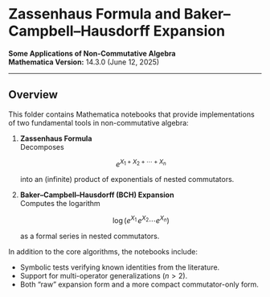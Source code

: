 # Zassenhaus Formula and Baker–Campbell–Hausdorff Expansion

**Some Applications of Non-Commutative Algebra**  
**Mathematica Version:** 14.3.0 (June 12, 2025)

---

## Overview

This folder contains Mathematica notebooks that provide implementations of two fundamental tools in non-commutative algebra:

1. **Zassenhaus Formula**  
   Decomposes

   $$
   e^{X_1 + X_2 + \cdots + X_n}
   $$

   into an (infinite) product of exponentials of nested commutators.

2. **Baker–Campbell–Hausdorff (BCH) Expansion**  
   Computes the logarithm

   $$
   \log\bigl(e^{X_1} \, e^{X_2} \cdots e^{X_n}\bigr)
   $$

   as a formal series in nested commutators.

In addition to the core algorithms, the notebooks include:

- Symbolic tests verifying known identities from the literature.  
- Support for multi-operator generalizations ($n > 2$).  
- Both “raw” expansion form and a more compact commutator-only form.
